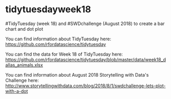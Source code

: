 # tidytuesdayweek18
#TidyTuesday (week 18) and #SWDchallenge (August 2018) to create a bar chart and dot plot

You can find information about TidyTuesday here:  
https://github.com/rfordatascience/tidytuesday

You can find the data for Week 18 of TidyTuesday here:   
https://github.com/rfordatascience/tidytuesday/blob/master/data/week18_dallas_animals.xlsx

You can find information about August 2018 Storytelling with Data's Challenge here:  
http://www.storytellingwithdata.com/blog/2018/8/1/swdchallenge-lets-plot-with-a-dot

